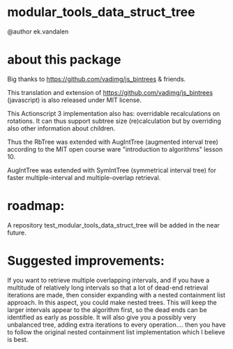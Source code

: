 modular_tools_data_struct_tree
==============================

@author ek.vandalen

about this package
==================

Big thanks to https://github.com/vadimg/js_bintrees & friends.

This translation and extension of https://github.com/vadimg/js_bintrees (javascript) is also released under MIT license.

This Actionscript 3 implementation also has: overridable recalculations on rotations. It can thus support subtree size (re)calculation but by overriding also other information about children.

Thus the RbTree was extended with AugIntTree (augmented interval tree) according to the MIT open course ware "introduction to algorithms" lesson 10.

AugIntTree was extended with SymIntTree (symmetrical interval tree) for faster multiple-interval and multiple-overlap retrieval.

roadmap:
========

A repository test_modular_tools_data_struct_tree will be added in the near future.

Suggested improvements:
=======================

If you want to retrieve multiple overlapping intervals, and if you have a multitude of relatively long intervals so that a lot of dead-end retrieval iterations are made, then consider expanding with a nested containment list approach. In this aspect, you could make nested trees. This will keep the larger intervals appear to the algorithm first, so the dead ends can be identified as early as possible. It will also give you a possibly very unbalanced tree, adding extra iterations to every operation.... then you have to follow the original nested containment list implementation which I believe is best.
